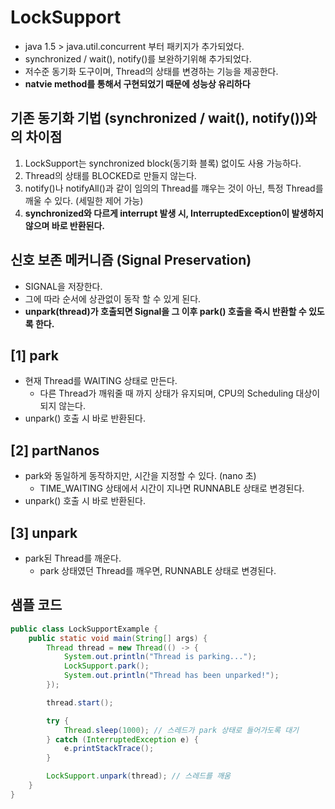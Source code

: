 # LockSupport
- java 1.5 > java.util.concurrent 부터 패키지가 추가되었다.
- synchronized / wait(), notify()를 보완하기위해 추가되었다.
- 저수준 동기화 도구이며, Thread의 상태를 변경하는 기능을 제공한다.
- **natvie method를 통해서 구현되었기 때문에 성능상 유리하다**

## 기존 동기화 기법 (synchronized / wait(), notify())와의 차이점
1. LockSupport는 synchronized block(동기화 블록) 없이도 사용 가능하다.
2. Thread의 상태를 BLOCKED로 만들지 않는다.
3. notify()나 notifyAll()과 같이 임의의 Thread를 꺠우는 것이 아닌, 특정 Thread를 깨울 수 있다. (세밀한 제어 가능)
4. **synchronized와 다르게 interrupt 발생 시, InterruptedException이 발생하지 않으며 바로 반환된다.**

## 신호 보존 메커니즘 (Signal Preservation)
- SIGNAL을 저장한다.
- 그에 따라 순서에 상관없이 동작 할 수 있게 된다.
- **unpark(thread)가 호출되면 Signal을 그 이후 park() 호출을 즉시 반환할 수 있도록 한다.**

## [1] park
- 현재 Thread를 WAITING 상태로 만든다.
  - 다른 Thread가 깨워줄 때 까지 상태가 유지되며, CPU의 Scheduling 대상이 되지 않는다.
- unpark() 호출 시 바로 반환된다.

## [2] partNanos
- park와 동일하게 동작하지만, 시간을 지정할 수 있다. (nano 초)
  - TIME_WAITING 상태에서 시간이 지나면 RUNNABLE 상태로 변경된다.
- unpark() 호출 시 바로 반환된다.

## [3] unpark
- park된 Thread를 깨운다.
  - park 상태였던 Thread를 깨우면, RUNNABLE 상태로 변경된다. 


## 샘플 코드
```java
public class LockSupportExample {
    public static void main(String[] args) {
        Thread thread = new Thread(() -> {
            System.out.println("Thread is parking...");
            LockSupport.park();
            System.out.println("Thread has been unparked!");
        });

        thread.start();

        try {
            Thread.sleep(1000); // 스레드가 park 상태로 들어가도록 대기
        } catch (InterruptedException e) {
            e.printStackTrace();
        }

        LockSupport.unpark(thread); // 스레드를 깨움
    }
}
```